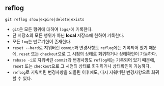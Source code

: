 ## reflog

```shell
git reflog show|expire|delete|exists
```

- `git`은 모든 행위에 대하여 `logs/`에 기록한다.
- 단 저장소의 모든 행위가 아닌 **local** 저장소에 한하여 기록한다.
- 모든 `log`는 만료기한이 존재한다.
- `reset --hard`로 지워버린 `commit`과 변경사항도 `reflog`에는 기록되어 있기 때문에, `reset` 또는 `checkout`으로 그 시점의 상태로 회귀하거나 상태확인이 가능하다.
- `rebase -i`로 지워버린 `commit`과 변경사항도 `reflog`에는 기록되어 있기 때문에, `reset` 또는 `checkout`으로 그 시점의 상태로 회귀하거나 상태확인이 가능하다.
- `reflog`로 지워버린 변경사항을 되돌린 이후에도, 다시 지워버린 변경사항으로 회귀할 수 있다.
